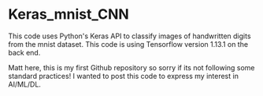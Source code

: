 # Keras_mnist_CNN
This code uses Python's Keras API to classify images of handwritten digits from the mnist dataset. This code is using Tensorflow version 1.13.1 on the back end. 

Matt here, this is my first Github repository so sorry if its not following some standard practices! I wanted to post this code to express my interest in AI/ML/DL.
